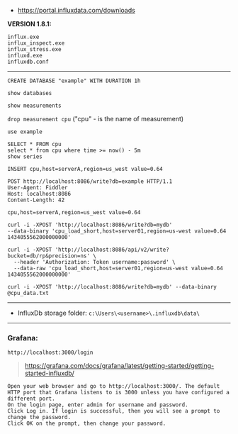 - https://portal.influxdata.com/downloads

**VERSION 1.8.1:**
```
influx.exe
influx_inspect.exe
influx_stress.exe
influxd.exe
influxdb.conf
```
-------------------------
```CREATE DATABASE "example" WITH DURATION 1h```

```show databases```

```show measurements```

```drop measurement cpu``` ("cpu" - is the name of measurement)

```use example```

```
SELECT * FROM cpu
select * from cpu where time >= now() - 5m
show series
```

```
INSERT cpu,host=serverA,region=us_west value=0.64
```

```
POST http://localhost:8086/write?db=example HTTP/1.1
User-Agent: Fiddler
Host: localhost:8086
Content-Length: 42

cpu,host=serverA,region=us_west value=0.64
```

```
curl -i -XPOST 'http://localhost:8086/write?db=mydb'
--data-binary 'cpu_load_short,host=server01,region=us-west value=0.64 1434055562000000000'
```

```
curl -i -XPOST 'http://localhost:8086/api/v2/write?bucket=db/rp&precision=ns' \
  --header 'Authorization: Token username:password' \
  --data-raw 'cpu_load_short,host=server01,region=us-west value=0.64 1434055562000000000'
```

```
curl -i -XPOST 'http://localhost:8086/write?db=mydb' --data-binary @cpu_data.txt
```
------------------
- InfluxDb storage folder:
```c:\Users\<username>\.influxdb\data\```
------------------
### Grafana:

```http://localhost:3000/login```

> https://grafana.com/docs/grafana/latest/getting-started/getting-started-influxdb/

```
Open your web browser and go to http://localhost:3000/. The default HTTP port that Grafana listens to is 3000 unless you have configured a different port.
On the login page, enter admin for username and password.
Click Log in. If login is successful, then you will see a prompt to change the password.
Click OK on the prompt, then change your password.
```
